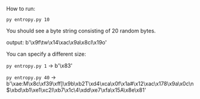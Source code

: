 How to run:

`py entropy.py 10`

You should see a byte string consisting of 20 random bytes.

output: b'\x9f\tw\x14\xac\x9a\x8cl\x19o'

You can specify a different size:

`py entropy.py 1` -> b'\x83'

`py entropy.py 40` ->  b'\xae:M\x8c\xf39\xff]\x9b\xb2T\xd4\xca\x0f\x1a#\x12\xac\x178\x9a\x0c\n$\xbd\xb1\xe1\xc2I\xb7\x1c\\4\xdd\xe7\xfa\x15A\x8e\x81'